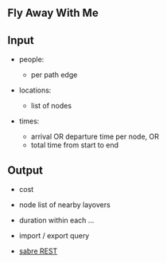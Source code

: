 Fly Away With Me
----------------

Input
----

* people:
	* per path edge

* locations:
	* list of nodes

* times:
	* arrival OR departure time per node, OR
	* total time from start to end

Output
----

* cost
* node list of nearby layovers
* duration within each ...
* import / export query

* [sabre REST](https://developer.sabre.com/docs/read/REST_APIs)
